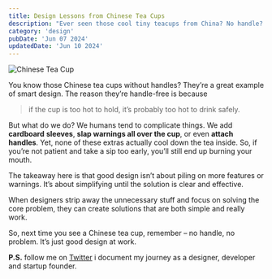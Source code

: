 ```yaml
---
title: Design Lessons from Chinese Tea Cups
description: "Ever seen those cool tiny teacups from China? No handle? Don't worry, it's genius! Too hot to hold = too hot to drink. Simple, elegant, makes you wait and appreciate the good stuff."
category: 'design'
pubDate: 'Jun 07 2024'
updatedDate: 'Jun 10 2024'
---
```


![Chinese Tea Cup](/images/thoughts/chinese-tea-cup-landscape.png)

You know those Chinese tea cups without handles? They’re a great example of smart design. The reason they’re handle-free is because 

> if the cup is too hot to hold, it’s probably too hot to drink safely.

But what do we do? We humans tend to complicate things. We add **cardboard** **sleeves**, **slap warnings all over the cup**, or even **attach handles**. Yet, none of these extras actually cool down the tea inside. So, if you’re not patient and take a sip too early, you’ll still end up burning your mouth.

The takeaway here is that good design isn’t about piling on more features or warnings. It’s about simplifying until the solution is clear and effective. 

When designers strip away the unnecessary stuff and focus on solving the core problem, they can create solutions that are both simple and really work.

So, next time you see a Chinese tea cup, remember – no handle, no problem. It’s just good design at work.

**P.S.** follow me on [Twitter](https://x.com/spikeysanju) i document my journey as a designer, developer and startup founder.




